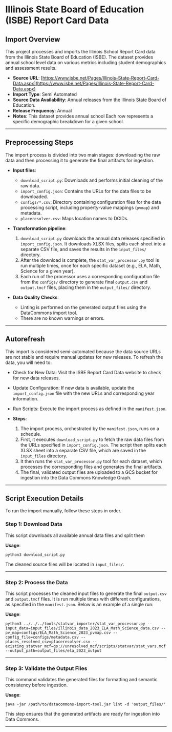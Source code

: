 # Illinois State Board of Education (ISBE) Report Card Data

## Import Overview

This project processes and imports the Illinois School Report Card data from the Illinois State Board of Education (ISBE). The dataset provides annual school level data on various metrics including student demographics and assessment results.

* **Source URL**: [https://www.isbe.net/Pages/Illinois-State-Report-Card-Data.aspx](https://www.isbe.net/Pages/Illinois-State-Report-Card-Data.aspx)  
* **Import Type**: Semi Automated  
* **Source Data Availability**: Annual releases from the Illinois State Board of Education.  
* **Release Frequency**: Annual  
* **Notes**: This dataset provides annual school Each row represents a specific demographic breakdown for a given school.

---

## Preprocessing Steps

The import process is divided into two main stages: downloading the raw data and then processing it to generate the final artifacts for ingestion.

* **Input files**:  
    
  * `download_script.py`: Downloads and performs initial cleaning of the raw data.
  * `import_config.json`: Contains the URLs for the data files to be downloaded.
  * `configs/*.csv`: Directory containing configuration files for the data processing script, including property-value mappings (`pvmap`) and metadata.
  * `placeresolver.csv`: Maps location names to DCIDs.


* **Transformation pipeline**:  
    
  1. `download_script.py` downloads the annual data releases specified in `import_config.json`. It downloads XLSX files, splits each sheet into a separate CSV file, and saves the results in the `input_files/` directory.  
  2. After the download is complete, the `stat_var_processor.py` tool is run multiple times, once for each specific dataset (e.g., ELA, Math, Science for a given year).  
  3. Each run of the processor uses a corresponding configuration file from the `configs/` directory to generate final `output.csv` and `output.tmcf` files, placing them in the `output_files/` directory.


* **Data Quality Checks**:  
    
  * Linting is performed on the generated output files using the DataCommons import tool.  
  * There are no known warnings or errors.

---

## Autorefresh

This import is considered semi-automated because the data source URLs are not stable and require manual updates for new releases. To refresh the data, you will need to:

* Check for New Data: Visit the ISBE Report Card Data website to check for new data releases.   
* Update Configuration: If new data is available, update the `import_config.json` file with the new URLs and corresponding year information.   
* Run Scripts: Execute the import process as defined in the `manifest.json`.

* **Steps**:  
  1. The import process, orchestrated by the `manifest.json`, runs on a schedule.  
  2. First, it executes `download_script.py` to fetch the raw data files from the URLs specified in `import_config.json`. The script then splits each XLSX sheet into a separate CSV file, which are saved in the `input_files` directory.  
  3. It then runs the `stat_var_processor.py` tool for each dataset, which processes the corresponding files and generates the final artifacts.  
  4. The final, validated output files are uploaded to a GCS bucket for ingestion into the Data Commons Knowledge Graph.

---

## Script Execution Details

To run the import manually, follow these steps in order.

### Step 1: Download Data

This script downloads all available annual data files and split them

**Usage**:

```shell
python3 download_script.py
```

The cleaned source files will be located in `input_files/`.

---

### Step 2: Process the Data

This script processes the cleaned input files to generate the final `output.csv` and `output.tmcf` files. It is run multiple times with different configurations, as specified in the `manifest.json`. Below is an example of a single run:

**Usage**:

```shell
python3 ../../../tools/statvar_importer/stat_var_processor.py --input_data=input_files/illinois_data_2023_ELA_Math_Science_data.csv --pv_map=configs/ELA_Math_Science_2023_pvmap.csv --config_file=configs/metadata.csv --places_resolved_csv=placeresolver.csv --existing_statvar_mcf=gs://unresolved_mcf/scripts/statvar/stat_vars.mcf --output_path=output_files/ela_2023_output
```

---

### Step 3: Validate the Output Files

This command validates the generated files for formatting and semantic consistency before ingestion.

**Usage**:

```shell
java -jar /path/to/datacommons-import-tool.jar lint -d 'output_files/'
```

This step ensures that the generated artifacts are ready for ingestion into Data Commons.

---

